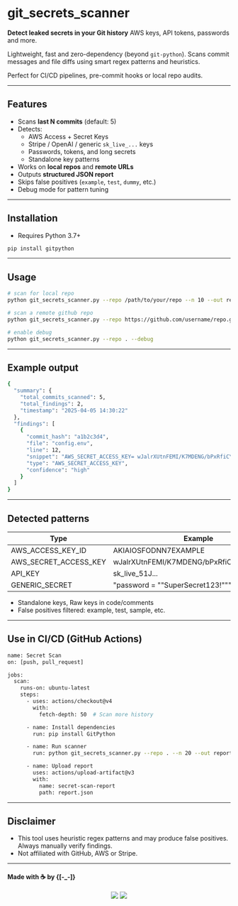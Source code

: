# git_secrets_scanner

**Detect leaked secrets in your Git history** AWS keys, API tokens, passwords and more.

Lightweight, fast and zero-dependency (beyond `git-python`). Scans commit messages and file diffs using smart regex patterns and heuristics.

Perfect for CI/CD pipelines, pre-commit hooks or local repo audits.

---

## Features

- Scans **last N commits** (default: 5)
- Detects:
  - AWS Access + Secret Keys
  - Stripe / OpenAI / generic `sk_live_...` keys
  - Passwords, tokens, and long secrets
  - Standalone key patterns
- Works on **local repos** and **remote URLs**
- Outputs **structured JSON report**
- Skips false positives (`example`, `test`, `dummy`, etc.)
- Debug mode for pattern tuning

---

## Installation

- Requires Python 3.7+

```bash
pip install gitpython
```

---

## Usage

```bash
# scan for local repo
python git_secrets_scanner.py --repo /path/to/your/repo --n 10 --out report.json

# scan a remote github repo
python git_secrets_scanner.py --repo https://github.com/username/repo.git --n 5 --out findings.json

# enable debug
python git_secrets_scanner.py --repo . --debug
```

---

## Example output
```bash
{
  "summary": {
    "total_commits_scanned": 5,
    "total_findings": 2,
    "timestamp": "2025-04-05 14:30:22"
  },
  "findings": [
    {
      "commit_hash": "a1b2c3d4",
      "file": "config.env",
      "line": 12,
      "snippet": "AWS_SECRET_ACCESS_KEY= wJalrXUtnFEMI/K7MDENG/bPxRfiCYEXAMPLEKEY",
      "type": "AWS_SECRET_ACCESS_KEY",
      "confidence": "high"
    }
  ]
}
```

---

## Detected patterns

| Type                  | Example                                      |
|-----------------------|----------------------------------------------|
|AWS_ACCESS_KEY_ID      |     AKIAIOSFODNN7EXAMPLE                     | 
|AWS_SECRET_ACCESS_KEY  |     wJalrXUtnFEMI/K7MDENG/bPxRfiCYEXAMPLEKEY |
|API_KEY                |     sk_live_51J...                           |
|GENERIC_SECRET         |     "password = ""SuperSecret123!"""         |

- Standalone keys, Raw keys in code/comments
- False positives filtered: example, test, sample, etc.

---

## Use in CI/CD (GitHub Actions)
```bash
name: Secret Scan
on: [push, pull_request]

jobs:
  scan:
    runs-on: ubuntu-latest
    steps:
      - uses: actions/checkout@v4
        with:
          fetch-depth: 50  # Scan more history

      - name: Install dependencies
        run: pip install GitPython

      - name: Run scanner
        run: python git_secrets_scanner.py --repo . --n 20 --out report.json

      - name: Upload report
        uses: actions/upload-artifact@v3
        with:
          name: secret-scan-report
          path: report.json
```

---

## Disclaimer
- This tool uses heuristic regex patterns and may produce false positives. Always manually verify findings.
- Not affiliated with GitHub, AWS or Stripe.

---

#### Made with ☕ by {[-_-]}

<p align="center">
  <img src="https://img.shields.io/badge/python-3.7%2B-blue" />
  <img src="https://img.shields.io/badge/secrets-detected-red" />
</p>
